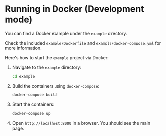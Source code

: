 # Running in Docker (Development mode)

You can find a Docker example under the `example` directory.

Check the included `example/Dockerfile` and `example/docker-compose.yml` for more information.

Here's how to start the `example` project via Docker:

1. Navigate to the `example` directory:

   ```bash
   cd example
   ```

2. Build the containers using `docker-compose`:

   ```bash
   docker-compose build
   ```

3. Start the containers:

   ```bash
   docker-compose up
   ```

4. Open `http://localhost:8000` in a browser. You should see the main page.
